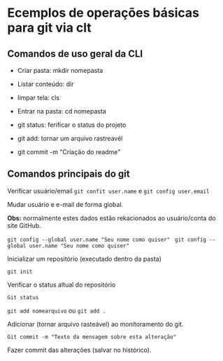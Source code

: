 # Ecemplos de operações básicas para git via clt

## Comandos de uso geral da CLI

- Criar pasta: mkdir nomepasta
- Listar conteúdo: dir
- limpar tela: cls
- Entrar na pasta: cd nomepasta


- git status: ferificar o status do projeto
- git add: tornar um arquivo rastreavél 
- git commit -m "Criação do readme"

## Comandos principais do git


Verificar usuário/email
`git confit user.name` e `git config user.email`


Mudar usuário e e-mail de forma global.

**Obs:** normalmente  estes dados estão rekacionados ao usuário/conta do site GitHub.

`git config --global user.name "Seu nome como quiser" `
`git config --global user.name "Seu nome como quiser"`

Inicializar um repositório (executado dentro da pasta)

`git init`

Verificar o status altual do repositório

``Git status``

`git add nomearquivo` ou `git add .`

Adicionar (tornar arquivo rasteável) ao monitoramento do git.

`Git commit -m "Texto da mensagem sobre esta alteração"`

Fazer commit das alterações (salvar no histórico).








